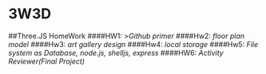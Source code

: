 # 3W3D
##Three.JS HomeWork
####HW1: >_Github primer_
####Hw2: _floor plan model_
####Hw3: _art gallery design_
####Hw4: _local storage_
####Hw5: _File system as Database, node.js, shelljs, express_
####HW6: _Activity Reviewer(Final Project)_
